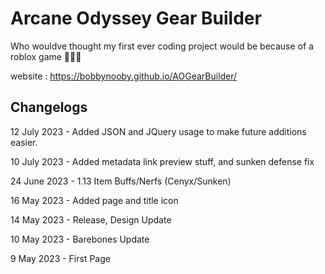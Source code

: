 # Arcane Odyssey Gear Builder

Who wouldve thought my first ever coding project would be because of a roblox game 🤷🏼‍♂️

website : https://bobbynooby.github.io/AOGearBuilder/


## Changelogs

12 July 2023 - Added JSON and JQuery usage to make future additions easier.

10 July 2023 - Added metadata link preview stuff, and sunken defense fix

24 June 2023 - 1.13 Item Buffs/Nerfs (Cenyx/Sunken)

16 May 2023 - Added page and title icon

14 May 2023 - Release, Design Update

10 May 2023 - Barebones Update

9 May 2023 - First Page


